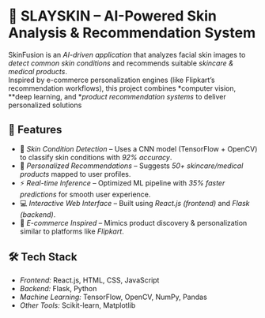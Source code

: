 # 🌟 SLAYSKIN – AI-Powered Skin Analysis & Recommendation System
SkinFusion is an *AI-driven application* that analyzes facial skin images to *detect common skin conditions* and recommends suitable *skincare & medical products*.  
Inspired by e-commerce personalization engines (like Flipkart’s recommendation workflows), this project combines *computer vision, **deep learning, and **product recommendation systems* to deliver personalized solutions
## 🚀 Features
- 🔎 *Skin Condition Detection* – Uses a CNN model (TensorFlow + OpenCV) to classify skin conditions with *92% accuracy*.  
- 🎯 *Personalized Recommendations* – Suggests *50+ skincare/medical products* mapped to user profiles.  
- ⚡ *Real-time Inference* – Optimized ML pipeline with *35% faster predictions* for smooth user experience.  
- 💻 *Interactive Web Interface* – Built using *React.js (frontend)* and *Flask (backend)*.  
- 🛒 *E-commerce Inspired* – Mimics product discovery & personalization similar to platforms like *Flipkart*.  
## 🛠 Tech Stack
- *Frontend:* React.js, HTML, CSS, JavaScript  
- *Backend:* Flask, Python  
- *Machine Learning:* TensorFlow, OpenCV, NumPy, Pandas  
- *Other Tools:* Scikit-learn, Matplotlib  
